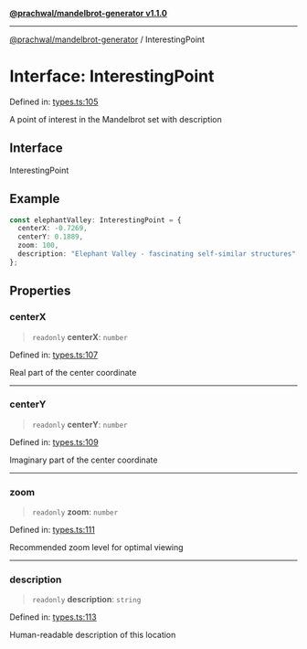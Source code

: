 [**@prachwal/mandelbrot-generator v1.1.0**](../README.md)

***

[@prachwal/mandelbrot-generator](../globals.md) / InterestingPoint

# Interface: InterestingPoint

Defined in: [types.ts:105](https://github.com/prachwal/mandelbrot-generator/blob/ef8898d44624381552c066d1ffd67c7f15ed1930/src/types.ts#L105)

A point of interest in the Mandelbrot set with description

## Interface

InterestingPoint

## Example

```typescript
const elephantValley: InterestingPoint = {
  centerX: -0.7269,
  centerY: 0.1889,
  zoom: 100,
  description: "Elephant Valley - fascinating self-similar structures"
};
```

## Properties

### centerX

> `readonly` **centerX**: `number`

Defined in: [types.ts:107](https://github.com/prachwal/mandelbrot-generator/blob/ef8898d44624381552c066d1ffd67c7f15ed1930/src/types.ts#L107)

Real part of the center coordinate

***

### centerY

> `readonly` **centerY**: `number`

Defined in: [types.ts:109](https://github.com/prachwal/mandelbrot-generator/blob/ef8898d44624381552c066d1ffd67c7f15ed1930/src/types.ts#L109)

Imaginary part of the center coordinate

***

### zoom

> `readonly` **zoom**: `number`

Defined in: [types.ts:111](https://github.com/prachwal/mandelbrot-generator/blob/ef8898d44624381552c066d1ffd67c7f15ed1930/src/types.ts#L111)

Recommended zoom level for optimal viewing

***

### description

> `readonly` **description**: `string`

Defined in: [types.ts:113](https://github.com/prachwal/mandelbrot-generator/blob/ef8898d44624381552c066d1ffd67c7f15ed1930/src/types.ts#L113)

Human-readable description of this location
